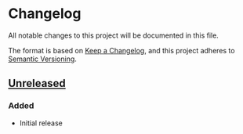 # Changelog

All notable changes to this project will be documented in this file.

The format is based on [Keep a Changelog](https://keepachangelog.com/en/1.1.0/),
and this project adheres to [Semantic Versioning](https://semver.org/spec/v2.0.0.html).

<!-- start changelog -->

## [Unreleased]

### Added

- Initial release

[unreleased]: https://gitlab.com/librespacefoundation/ephemerista/ephemerista-simulator

<!-- end changelog -->
